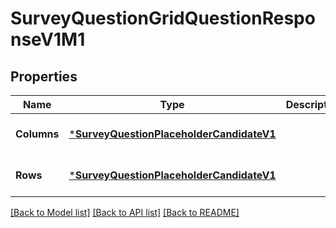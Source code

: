 # SurveyQuestionGridQuestionResponseV1M1

## Properties
Name | Type | Description | Notes
------------ | ------------- | ------------- | -------------
**Columns** | [***SurveyQuestionPlaceholderCandidateV1**](SurveyQuestionPlaceholderCandidateV1.md) |  | [optional] [default to null]
**Rows** | [***SurveyQuestionPlaceholderCandidateV1**](SurveyQuestionPlaceholderCandidateV1.md) |  | [optional] [default to null]

[[Back to Model list]](../README.md#documentation-for-models) [[Back to API list]](../README.md#documentation-for-api-endpoints) [[Back to README]](../README.md)


